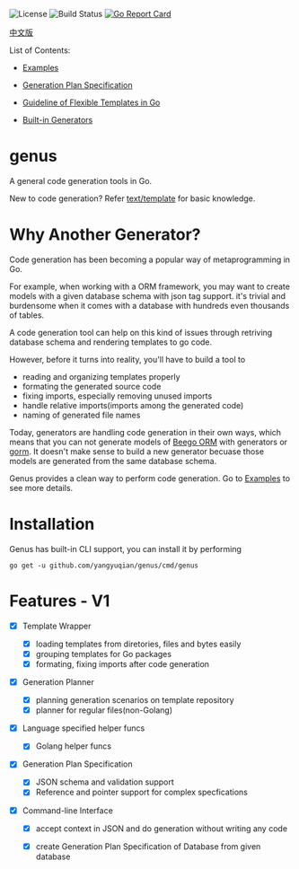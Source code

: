 ![License](https://img.shields.io/badge/style-MIT-blue.svg?label=license)
![Build Status](https://api.travis-ci.org/yangyuqian/genus.svg?branch=master)
[![Go Report Card](https://goreportcard.com/badge/github.com/yangyuqian/genus)](https://goreportcard.com/report/github.com/yangyuqian/genus)

[中文版](README-cn.md)

List of Contents:

- [Examples](docs/en/examples.md)

- [Generation Plan Specification](docs/en/gps.md)

- [Guideline of Flexible Templates in Go](docs/en/flexible-templates.md)

- [Built-in Generators](docs/en/generators.md)

# genus

A general code generation tools in Go.

New to code generation?
Refer [text/template](https://golang.org/pkg/text/template/) for basic knowledge.

# Why Another Generator?

Code generation has been becoming a popular way of metaprogramming in Go.

For example, when working with a ORM framework, you may want to create models
with a given database schema with json tag support.
it's trivial and burdensome when it comes with a database
with hundreds even thousands of tables.

A code generation tool can help on this kind of issues through retriving
database schema and rendering templates to go code.

However, before it turns into reality, you'll have to build a tool to

* reading and organizing templates properly
* formating the generated source code
* fixing imports, especially removing unused imports
* handle relative imports(imports among the generated code)
* naming of generated file names

Today, generators are handling code generation in their own ways, which means
that you can not generate models of
[Beego ORM](https://beego.me/docs/mvc/model/orm.md) with generators or
[gorm](http://jinzhu.me/gorm). It doesn't make sense to build a new generator
becuase those models are generated from the same database schema.

Genus provides a clean way to perform code generation.
Go to [Examples](docs/en/examples.md) to see more details.

# Installation

Genus has built-in CLI support, you can install it by performing

```
go get -u github.com/yangyuqian/genus/cmd/genus
```

# Features - V1

- [x] Template Wrapper

  - [x] loading templates from diretories, files and bytes easily
  - [x] grouping templates for Go packages
  - [x] formating, fixing imports after code generation

- [x] Generation Planner

  - [x] planning generation scenarios on template repository
  - [x] planner for regular files(non-Golang)

- [x] Language specified helper funcs

  - [x] Golang helper funcs

- [x] Generation Plan Specification

  - [x] JSON schema and validation support
  - [x] Reference and pointer support for complex specfications

- [x] Command-line Interface

  - [x] accept context in JSON and do generation without writing any code
  - [x] create Generation Plan Specification of Database from given database


